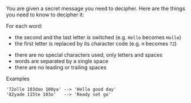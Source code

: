 <p>You are given a secret message you need to decipher. Here are the things you need to know to decipher it:</p>
<p>For each word:</p>
<ul>
<li>the second and the last letter is switched (e.g. <code>Hello</code> becomes <code>Holle</code>)</li>
<li>the first letter is replaced by its character code (e.g. <code>H</code> becomes <code>72</code>)</li>
</ul>
<ul>
<li>there are no special characters used, only letters and spaces</li>
<li>words are separated by a single space</li>
<li>there are no leading or trailing spaces</li>
</ul>
<p>Examples</p>
<pre><code>'72olle 103doo 100ya' --&gt; 'Hello good day'
'82yade 115te 103o'   --&gt; 'Ready set go'
</code></pre>
